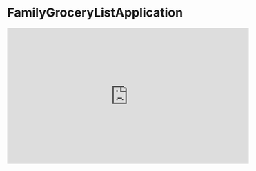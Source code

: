 # FamilyGroceryListApplication

<p align="center">  
  <iframe width="560" height="315" src="https://www.youtube.com/embed/BE2k_xGL9dk" frameborder="0" allow="autoplay; encrypted-media" allowfullscreen></iframe>
  </p>
